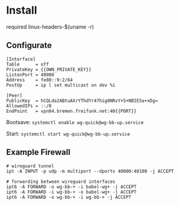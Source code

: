 # Install

required linux-headers-$(uname -r)

## Configurate
```
[Interface]
Table      = off
PrivateKey = {{OWN_PRIVATE_KEY}}
ListenPort = 40000
Address    = fe80::9:2/64
PostUp     = ip l set multicast on dev %i

[Peer]
PublicKey  = hCQLda2ABtuAXrYThdYr47hig0NRvY+5+NBIE5a+xDg=
AllowedIPs = ::/0
EndPoint   = vpn04.bremen.freifunk.net:40{{PORT}}

```

Bootsave: `systemctl enable wg-quick@wg-bb-up.service`

Start: `systemctl start wg-quick@wg-bb-up.service`

## Example Firewall
```
# wireguard tunnel
ipt -A INPUT -p udp -m multiport --dports 40000:40100 -j ACCEPT

# forwarding between wireguard interfaces
ipt6 -A FORWARD -o wg-bb-+ -i babel-wg+ -j ACCEPT
ipt6 -A FORWARD -i wg-bb-+ -o babel-wg+ -j ACCEPT
ipt6 -A FORWARD -o wg-bb-+ -i wg-bb-+ -j ACCEPT

```
